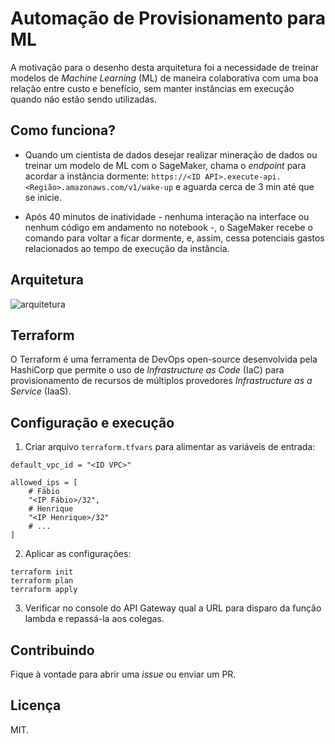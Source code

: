 # Automação de Provisionamento para ML

A motivação para o desenho desta arquitetura foi a necessidade de treinar modelos de *Machine Learning* (ML) de maneira colaborativa com uma boa relação entre custo e benefício, sem manter instâncias em execução quando não estão sendo utilizadas.

## Como funciona?

* Quando um cientista de dados desejar realizar mineração de dados ou treinar um modelo de ML com o SageMaker, chama o *endpoint* para acordar a instância dormente: `https://<ID API>.execute-api.<Região>.amazonaws.com/v1/wake-up` e aguarda cerca de 3 min até que se inicie.

* Após 40 minutos de inatividade - nenhuma interação na interface ou nenhum código em andamento no notebook -, o SageMaker recebe o comando para voltar a ficar dormente, e, assim, cessa potenciais gastos relacionados ao tempo de execução da instância.

## Arquitetura

![arquitetura](https://user-images.githubusercontent.com/37602229/104976472-05ce1080-59dc-11eb-8448-3578e263840b.png)

## Terraform

O Terraform é uma ferramenta de DevOps open-source desenvolvida pela HashiCorp que permite o uso de *Infrastructure as Code* (IaC) para provisionamento de recursos de múltiplos provedores *Infrastructure as a Service* (IaaS).

## Configuração e execução

1. Criar arquivo `terraform.tfvars` para alimentar as variáveis de entrada:

```
default_vpc_id = "<ID VPC>"

allowed_ips = [
	# Fábio
	"<IP Fábio>/32",
	# Henrique
	"<IP Henrique>/32"
	# ...
]
```

2. Aplicar as configurações:
```shell
terraform init
terraform plan
terraform apply
```

3. Verificar no console do API Gateway qual a URL para disparo da função lambda e repassá-la aos colegas.

## Contribuindo

Fique à vontade para abrir uma *issue* ou enviar um PR.

## Licença

MIT.